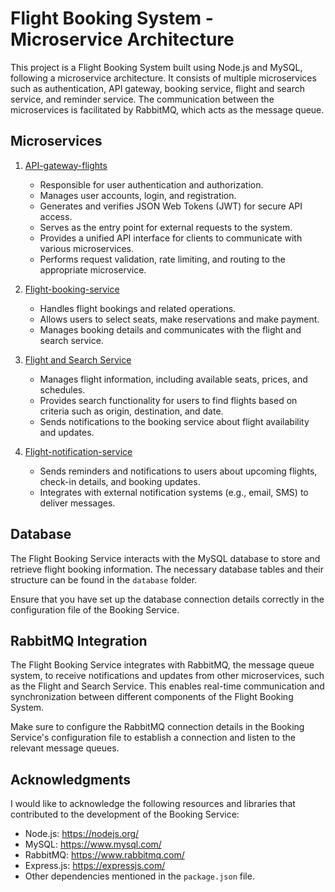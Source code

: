# Flight Booking System - Microservice Architecture

This project is a Flight Booking System built using Node.js and MySQL, following a microservice architecture. It consists of multiple microservices such as authentication, API gateway, booking service, flight and search service, and reminder service. The communication between the microservices is facilitated by RabbitMQ, which acts as the message queue.

## Microservices


1. [API-gateway-flights](https://github.com/hossain-asif/API-gateway-flights)

   - Responsible for user authentication and authorization.
   - Manages user accounts, login, and registration.
   - Generates and verifies JSON Web Tokens (JWT) for secure API access.
   - Serves as the entry point for external requests to the system.
   - Provides a unified API interface for clients to communicate with various microservices.
   - Performs request validation, rate limiting, and routing to the appropriate microservice.

2. [Flight-booking-service](https://github.com/hossain-asif/Flight-booking-service)

   - Handles flight bookings and related operations.
   - Allows users to select seats, make reservations and make payment.
   - Manages booking details and communicates with the flight and search service.

3. [Flight and Search Service](https://github.com/hossain-asif/Flights-service)

   - Manages flight information, including available seats, prices, and schedules.
   - Provides search functionality for users to find flights based on criteria such as origin, destination, and date.
   - Sends notifications to the booking service about flight availability and updates.

4. [Flight-notification-service](https://github.com/hossain-asif/Flight-notification-service)

   - Sends reminders and notifications to users about upcoming flights, check-in details, and booking updates.
   - Integrates with external notification systems (e.g., email, SMS) to deliver messages.


## Database

The Flight Booking Service interacts with the MySQL database to store and retrieve flight booking information. The necessary database tables and their structure can be found in the `database` folder.

Ensure that you have set up the database connection details correctly in the configuration file of the Booking Service.

## RabbitMQ Integration

The Flight Booking Service integrates with RabbitMQ, the message queue system, to receive notifications and updates from other microservices, such as the Flight and Search Service. This enables real-time communication and synchronization between different components of the Flight Booking System.

Make sure to configure the RabbitMQ connection details in the Booking Service's configuration file to establish a connection and listen to the relevant message queues.




## Acknowledgments

I would like to acknowledge the following resources and libraries that contributed to the development of the Booking Service:

- Node.js: https://nodejs.org/
- MySQL: https://www.mysql.com/
- RabbitMQ: https://www.rabbitmq.com/
- Express.js: https://expressjs.com/
- Other dependencies mentioned in the `package.json` file.